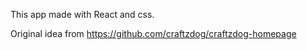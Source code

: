 This app made with React and css.


Original idea from https://github.com/craftzdog/craftzdog-homepage
